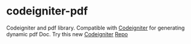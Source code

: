 codeigniter-pdf
===============

Codeigniter and pdf library.
Compatible with [Codeigniter][1] for generating dynamic pdf Doc. Try this new [Codeigniter][2] [Repo][3]

 [1]: https://ellislab.com/codeigniter
 [2]: https://ellislab.com/codeigniter
 [3]: https://github.com/bcit-ci/CodeIgniter/
